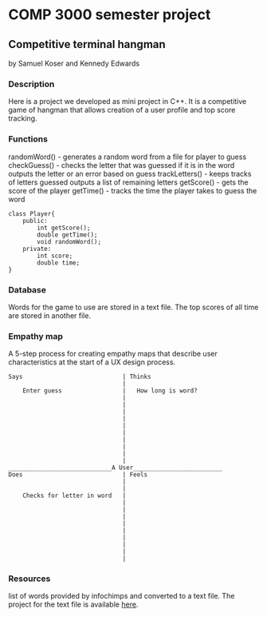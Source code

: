 # COMP 3000 semester project

## Competitive terminal hangman

by Samuel Koser and Kennedy Edwards

### Description

Here is a project we developed as mini project in C++.
It is a competitive game of hangman that allows creation
of a user profile and top score tracking.

### Functions
randomWord() - generates a random word from a file for player to guess
checkGuess() - checks the letter that was guessed if it is in the word
    outputs the letter or an error based on guess
trackLetters() - keeps tracks of letters guessed outputs a list 
    of remaining letters
getScore() - gets the score of the player
getTime() - tracks the time the player takes to guess the word
```
class Player{
    public:
        int getScore();
        double getTime();
        void randomWord();
    private:
        int score;
        double time;
}
```

### Database

Words for the game to use are stored in a text file. 
The top scores of all time are stored in another file.

### Empathy map

A 5-step process for creating empathy maps that describe
user characteristics at the start of a UX design process.

```
Says                            | Thinks
                                |
    Enter guess                 |   How long is word?
                                |
                                |
                                |
                                |
                                |
                                |
                                |
                                |
                                |
                                |
_____________________________A User_________________________
Does                            | Feels
                                |
                                |
    Checks for letter in word   |
                                |
                                |
                                |
                                |
                                |
                                |
                                |
                                |
                                |
```

### Resources

list of words provided by infochimps and converted to a text file.
The project for the text file is available [here](https://github.com/dwyl/english-words.git).
